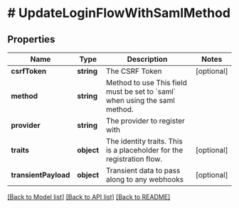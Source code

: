 # # UpdateLoginFlowWithSamlMethod

## Properties

Name | Type | Description | Notes
------------ | ------------- | ------------- | -------------
**csrfToken** | **string** | The CSRF Token | [optional]
**method** | **string** | Method to use  This field must be set to &#x60;saml&#x60; when using the saml method. |
**provider** | **string** | The provider to register with |
**traits** | **object** | The identity traits. This is a placeholder for the registration flow. | [optional]
**transientPayload** | **object** | Transient data to pass along to any webhooks | [optional]

[[Back to Model list]](../../README.md#models) [[Back to API list]](../../README.md#endpoints) [[Back to README]](../../README.md)
